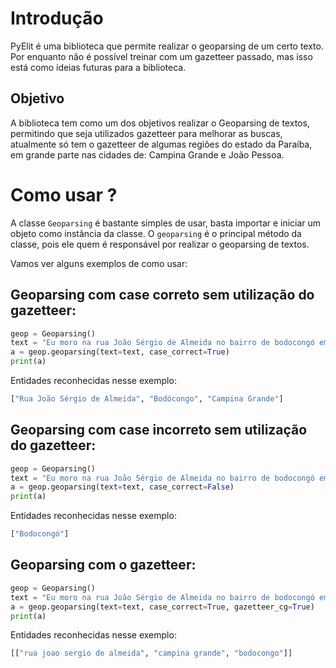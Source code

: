 # Introdução

PyElit é uma biblioteca que permite realizar o geoparsing de um certo texto. Por enquanto não é possível treinar com um gazetteer passado, mas isso está como ideias futuras para a biblioteca.

## Objetivo

A biblioteca tem como um dos objetivos realizar o Geoparsing de textos, permitindo que seja utilizados gazetteer para melhorar as buscas, atualmente só tem o gazetteer de algumas regiões do estado da Paraíba, em grande parte nas cidades de: Campina Grande e João Pessoa.

# Como usar ?

A classe `Geoparsing` é bastante simples de usar, basta importar e iniciar um objeto como instância da classe.
O `geoparsing` é o principal método da classe, pois ele quem é responsável por realizar o geoparsing de textos.

Vamos ver alguns exemplos de como usar:

## Geoparsing com case correto **sem** utilização do gazetteer:

```python
geop = Geoparsing()
text = "Eu moro na rua João Sérgio de Almeida no bairro de bodocongó em Campina Grande."
a = geop.geoparsing(text=text, case_correct=True)
print(a)
```

Entidades reconhecidas nesse exemplo:

```python
["Rua João Sérgio de Almeida", "Bodócongo", "Campina Grande"]
```

## Geoparsing com case incorreto **sem** utilização do gazetteer:

```python
geop = Geoparsing()
text = "Eu moro na rua João Sérgio de Almeida no bairro de bodocongó em Campina Grande."
a = geop.geoparsing(text=text, case_correct=False)
print(a)
```

Entidades reconhecidas nesse exemplo:

```python
["Bodocongó"]
```

## Geoparsing com o gazetteer:

```python
geop = Geoparsing()
text = "Eu moro na rua João Sérgio de Almeida no bairro de bodocongó em Campina Grande.".lower()
a = geop.geoparsing(text=text, case_correct=True, gazetteer_cg=True)
print(a)
```

Entidades reconhecidas nesse exemplo:

```python
[["rua joao sergio de almeida", "campina grande", "bodocongo"]]
```
